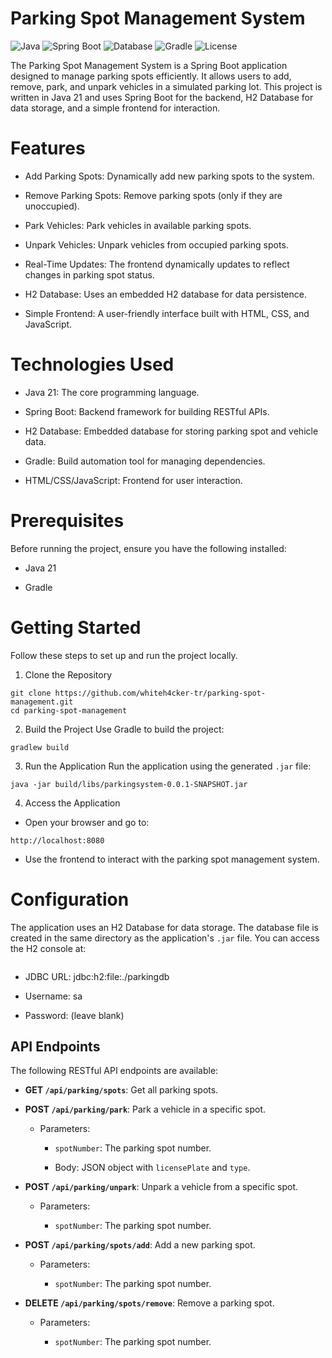 # Parking Spot Management System
![Java](https://img.shields.io/badge/Java-21-blue)
![Spring Boot](https://img.shields.io/static/v1?label=Spring%20Boot&message=3.4.1&color=green[Spring)
![Database](https://img.shields.io/badge/H2-Database-orange)
![Gradle](https://img.shields.io/badge/Gradle-8.11.1-lightblue)
![License](https://img.shields.io/badge/license-MIT-blue)

 The Parking Spot Management System is a Spring Boot application designed to manage parking spots efficiently. It allows users to add, remove, park, and unpark vehicles in a simulated parking lot. This project is written in Java 21 and uses Spring Boot for the backend, H2 Database for data storage, and a simple frontend for interaction.

# Features
-   Add Parking Spots: Dynamically add new parking spots to the system.

-   Remove Parking Spots: Remove parking spots (only if they are unoccupied).

-   Park Vehicles: Park vehicles in available parking spots.

-   Unpark Vehicles: Unpark vehicles from occupied parking spots.

-   Real-Time Updates: The frontend dynamically updates to reflect changes in parking spot status.

-   H2 Database: Uses an embedded H2 database for data persistence.

-   Simple Frontend: A user-friendly interface built with HTML, CSS, and JavaScript.

# Technologies Used
-   Java 21: The core programming language.

-   Spring Boot: Backend framework for building RESTful APIs.

-   H2 Database: Embedded database for storing parking spot and vehicle data.

-   Gradle: Build automation tool for managing dependencies.

-   HTML/CSS/JavaScript: Frontend for user interaction.

# Prerequisites
Before running the project, ensure you have the following installed:

-   Java 21

-   Gradle

# Getting Started
Follow these steps to set up and run the project locally.

1. Clone the Repository
```
git clone https://github.com/whiteh4cker-tr/parking-spot-management.git
cd parking-spot-management
```

2. Build the Project
Use Gradle to build the project:
```
gradlew build
```

3. Run the Application
Run the application using the generated `.jar` file:
```
java -jar build/libs/parkingsystem-0.0.1-SNAPSHOT.jar
```

4. Access the Application
-   Open your browser and go to:
```
http://localhost:8080
```
-   Use the frontend to interact with the parking spot management system.

# Configuration
The application uses an H2 Database for data storage. The database file is created in the same directory as the application's `.jar` file. You can access the H2 console at:
```http://localhost:8080/h2-console
```
-   JDBC URL: jdbc:h2:file:./parkingdb

-   Username: sa

-   Password: (leave blank)

API Endpoints
-------------

The following RESTful API endpoints are available:

-   **GET `/api/parking/spots`**: Get all parking spots.

-   **POST `/api/parking/park`**: Park a vehicle in a specific spot.

    -   Parameters:

        -   `spotNumber`: The parking spot number.

        -   Body: JSON object with `licensePlate` and `type`.

-   **POST `/api/parking/unpark`**: Unpark a vehicle from a specific spot.

    -   Parameters:

        -   `spotNumber`: The parking spot number.

-   **POST `/api/parking/spots/add`**: Add a new parking spot.

    -   Parameters:

        -   `spotNumber`: The parking spot number.

-   **DELETE `/api/parking/spots/remove`**: Remove a parking spot.

    -   Parameters:

        -   `spotNumber`: The parking spot number.